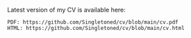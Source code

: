 Latest version of my CV is available here:

	PDF: https://github.com/Singletoned/cv/blob/main/cv.pdf
	HTML: https://github.com/Singletoned/cv/blob/main/cv.html
